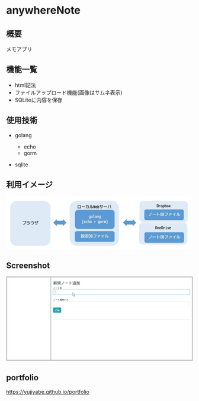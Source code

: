 # anywhereNote
  
## 概要
メモアプリ


## 機能一覧
- html記法
- ファイルアップロード機能(画像はサムネ表示)
- SQLiteに内容を保存

## 使用技術
- golang
    - echo
    - gorm

- sqlite
	


## 利用イメージ  
![利用イメージ](https://github.com/YujiYabe/anywhereNote/blob/garage/imageuse.jpg "")


## Screenshot  
![Screenshot](https://github.com/YujiYabe/anywhereNote/blob/garage/explain2.gif "")


## portfolio
https://yujiyabe.github.io/portfolio



